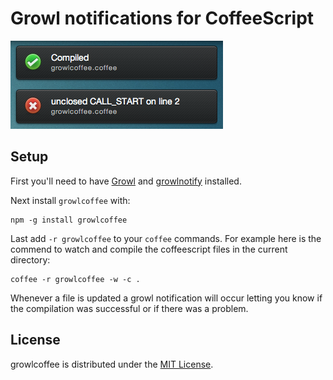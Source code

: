 # Growl notifications for CoffeeScript

![screenshot](https://github.com/kgn/growlcoffee/raw/master/screenshot.png)

## Setup

First you'll need to have [Growl](http://growl.info/) and [growlnotify](http://growl.info/extras.php#growlnotify) installed.

Next install `growlcoffee` with: 

    npm -g install growlcoffee

Last add `-r growlcoffee` to your `coffee` commands. For example here is the commend to watch and compile the coffeescript files in the current directory:

    coffee -r growlcoffee -w -c .

Whenever a file is updated a growl notification will occur letting you know if the compilation was successful or if there was a problem.

## License

growlcoffee is distributed under the [MIT License](https://github.com/kgn/growlcoffee/blob/master/license).

